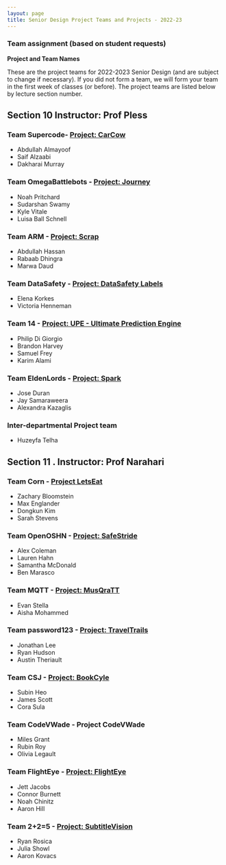 ```yaml
---
layout: page
title: Senior Design Project Teams and Projects - 2022-23 
---
```


### Team assignment (based on student requests) ### 
<b>  Project and Team Names  </b>

These are the project teams for 2022-2023 Senior Design (and are subject to change if necessary). If you did not form a team, we will form your team in the first week of classes (or before).
The project teams are listed below by lecture section number.

## Section 10 Instructor: Prof Pless ##
### Team Supercode- [Project: CarCow](https://alzaabi2.github.io/carcow.github.io/) ###
- Abdullah Almayoof
- Saif Alzaabi
- Dakharai Murray

### Team OmegaBattlebots - [Project: Journey](https://noahpritchard9.github.io/omegaBattlebots/) ###
- Noah Pritchard
- Sudarshan Swamy
- Kyle Vitale
- Luisa Ball Schnell 

### Team ARM - [Project: Scrap](https://productbya-r-m.github.io/) ###
- Abdullah Hassan
- Rabaab Dhingra
- Marwa Daud

### Team DataSafety - [Project: DataSafety Labels](https://ekorkes.github.io/dataSafetyLabels/) ###
- Elena Korkes
- Victoria Henneman

### Team 14 - [Project: UPE - Ultimate Prediction Engine](https://sdesign-sbpk.github.io/) ###
- Philip Di Giorgio
- Brandon Harvey
- Samuel Frey
- Karim Alami

### Team EldenLords - [Project: Spark](https://joseduran15.github.io/Capstone-Design-Spark/) ###
- Jose Duran
- Jay Samaraweera
- Alexandra Kazaglis

### Inter-departmental Project team ###
- Huzeyfa Telha

## Section 11 . Instructor: Prof Narahari

### Team Corn - [Project LetsEat](https://menglander2019.github.io/LetsEat-Dev/website/) ###
- Zachary Bloomstein
- Max Englander
- Dongkun Kim
- Sarah Stevens

### Team OpenOSHN - [Project: SafeStride](https://safestride.github.io//) ###
- Alex Coleman
- Lauren Hahn
- Samantha McDonald
- Ben Marasco

### Team MQTT - [Project: MusQraTT](https://amohammed6.github.io/musqratt/) ###
- Evan Stella
- Aisha Mohammed

### Team password123 - [Project: TravelTrails](https://jonlee48.github.io/Travel-Trails/) ###
- Jonathan Lee
- Ryan Hudson
- Austin Theriault

### Team CSJ - [Project: BookCyle](https://corasula.github.io/) ###
- Subin Heo
- James Scott
- Cora Sula

### Team CodeVWade - Project CodeVWade ###
- Miles Grant
- Rubin Roy
- Olivia Legault

### Team FlightEye - [Project: FlightEye](https://flighteye.github.io/) ###
- Jett Jacobs
- Connor Burnett
- Noah Chinitz
- Aaron Hill

### Team 2+2=5 - [Project: SubtitleVision](https://subtitlevision.github.io/) ###
- Ryan Rosica
- Julia Showl
- Aaron Kovacs
